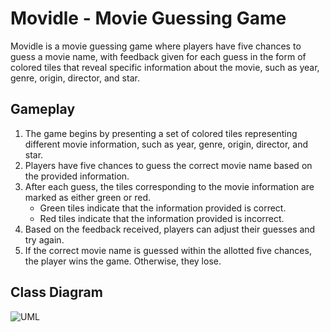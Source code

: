 # Movidle - Movie Guessing Game

Movidle is a movie guessing game where players have five chances to guess a movie name, with feedback given for each guess in the form of colored tiles that reveal specific information about the movie, such as year, genre, origin, director, and star.

## Gameplay

1. The game begins by presenting a set of colored tiles representing different movie information, such as year, genre, origin, director, and star.
2. Players have five chances to guess the correct movie name based on the provided information.
3. After each guess, the tiles corresponding to the movie information are marked as either green or red.
   - Green tiles indicate that the information provided is correct.
   - Red tiles indicate that the information provided is incorrect.
4. Based on the feedback received, players can adjust their guesses and try again.
5. If the correct movie name is guessed within the allotted five chances, the player wins the game. Otherwise, they lose.

## Class Diagram
![UML](https://github.com/BatuhanErTo/Movidle/assets/46936547/64e74bfc-7c65-4cb8-9c4a-b27a98a105d4)
